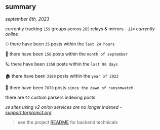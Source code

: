
## summary
_september 8th, 2023_

currently tracking `159` groups across `285` relays & mirrors - _`114` currently online_

⏲ there have been `35` posts within the `last 24 hours`

🦈 there have been `156` posts within the `month of september`

🪐 there have been `1358` posts within the `last 90 days`

🏚 there have been `3180` posts within the `year of 2023`

🦕 there have been `7870` posts `since the dawn of ransomwatch`

there are `92` custom parsers indexing posts

_`20` sites using v2 onion services are no longer indexed - [support.torproject.org](https://support.torproject.org/onionservices/v2-deprecation/)_

> see the project [README](https://github.com/joshhighet/ransomwatch#ransomwatch--) for backend technicals
